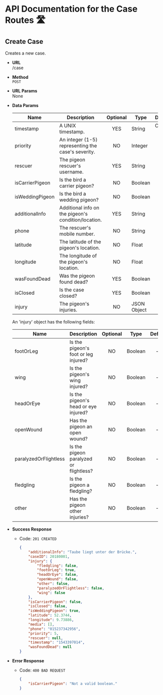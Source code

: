 # API Documentation for the Case Routes 🛣

## Create Case

Creates a new case.

* **URL**  
    /case

* **Method**  
    `POST`

* **URL Params**  
    None

* **Data Params**

    Name | Description | Optional | Type | Default | Example
    --- | --- | :---: | --- | :---: | ---:
    timestamp | A UNIX timestamp. | YES | String | Current time. | "1543397014"
    priority | An integer (1-5) representing the case's severity. | NO | Integer | — | 5
    rescuer | The pigeon rescuer's username. | YES | String | null | "Taubenretter"
    isCarrierPigeon | Is the bird a carrier pigeon? | NO | Boolean | — | true
    isWeddingPigeon | Is the bird a wedding pigeon? | NO | Boolean | — | false
    additionalInfo | Additional info on the pigeon's condition/location. | YES | String | null | "Taube liegt unter der Brücke."
    phone | The rescuer's mobile number. | NO | String | — | "015237342956"
    latitude | The latitude of the pigeon's location. | NO | Float | — | 52.3744
    longitude | The longitude of the pigeon's location. | NO | Float | — | 9.73886
    wasFoundDead | Was the pigeon found dead? | YES | Boolean | null | false
    isClosed | Is the case closed? | YES | Boolean | false | true
    injury | The pigeon's injuries. | NO | JSON Object | — | See table below.

    An 'injury' object has the following fields:

    Name | Description | Optional | Type | Default | Example
    --- | --- | :---: | --- | :---: | ---:
    footOrLeg | Is the pigeon's foot or leg injured? | NO | Boolean | — | true
    wing | Is the pigeon's wing injured? | NO | Boolean | — | false
    headOrEye | Is the pigeon's head or eye injured? | NO | Boolean | — | false
    openWound | Has the pigeon an open wound? | NO | Boolean | — | false
    paralyzedOrFlightless | Is the pigeon paralyzed or flightless? | NO | Boolean | — | false
    fledgling | Is the pigeon a fledgling? | NO | Boolean | — | false
    other | Has the pigeon other injuries? | NO | Boolean | — | false

* **Success Response**
  * Code: `201 CREATED`
    ```json
    {
        "additionalInfo": "Taube liegt unter der Brücke.",
        "caseID": 20180001,
        "injury": {
            "fledgling": false,
            "footOrLeg": true,
            "headOrEye": false,
            "openWound": false,
            "other": false,
            "paralyzedOrFlightless": false,
            "wing": false
        },
        "isCarrierPigeon": false,
        "isClosed": false,
        "isWeddingPigeon": true,
        "latitude": 52.3744,
        "longitude": 9.73886,
        "media": [],
        "phone": "015237342956",
        "priority": 5,
        "rescuer": null,
        "timestamp": "1543397014",
        "wasFoundDead": null
    }
    ```

* **Error Response**
  * Code: `400 BAD REQUEST`
    ```json
    {
        "isCarrierPigeon": "Not a valid boolean."
    }
    ```